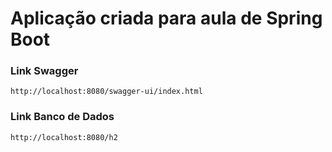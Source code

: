 # Aplicação criada para aula de Spring Boot

### Link Swagger
```
http://localhost:8080/swagger-ui/index.html
````
### Link Banco de Dados
```
http://localhost:8080/h2
````
